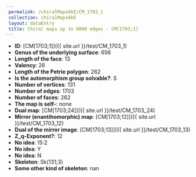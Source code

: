 ```yaml
--- 
 permalink: /chiralMaps6kE/CM_1703_1 
 collection: chiralMaps6kE
 layout: dataEntry
 title: Chiral maps up to 6000 edges - CM[1703;1]
---
```


- **ID**: [CM[1703;1]]({{ site.url }}/test/CM_1703_1)
- **Genus of the underlying surface**: 656
- **Length of the face**: 13
- **Valency**: 26
- **Length of the Petrie polygon**: 262
- **Is the automorphism group solvable?**: S
- **Number of vertices**: 131
- **Number of edges**: 1703
- **Number of faces**: 262
- **The map is self-**: none
- **Dual map**: [CM[1703;24]]({{ site.url }}/test/CM_1703_24)
- **Mirror (enantihomorphic) map**: [CM[1703;12]]({{ site.url }}/test/CM_1703_12)
- **Dual of the mirror image**: [CM[1703;13]]({{ site.url }}/test/CM_1703_13)
- **Z_q-Exponent?**: 12
- **No idea**:  15:2
- **No idea**: Y
- **No idea**: N
- **Skeleton**: Sk(131;3)
- **Some other kind of skeleton**: nan
